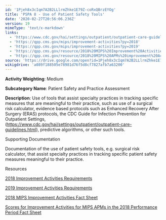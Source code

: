 ```yaml
---
id: '1Pjeh8x3cIqm7A2B2LLlrmZhke1E79Z-coRxQBrzEYOg'
title: 'PSPA 8 - Use of Patient Safety Tools'
date: '2020-02-27T20:56:06.236Z'
version: 19
mimeType: 'text/x-markdown'
links:
  - 'https://www.cdc.gov/hai/settings/outpatient/outpatient-care-guidelines.html'
  - 'https://qpp.cms.gov/mips/improvement-activities?py=2018'
  - 'https://qpp.cms.gov/mips/improvement-activities?py=2019'
  - 'https://qpp.cms.gov/resource/2018%20MIPS%20Improvement%20Activities%20Fact%20Sheet'
  - 'https://qpp.cms.gov/resource/2018%20MIPS%20APMs%20improvement%20Activities%20scores%20fact%20sheet'
source: 'https://drive.google.com/open?id=1Pjeh8x3cIqm7A2B2LLlrmZhke1E79Z-coRxQBrzEYOg'
wikigdrive: 'a089f188505e78981d76f5d8cf7827afb7a63200'
---
```

**Activity Weighting**: Medium

**Subcategory Name**: Patient Safety and Practice Assessment

**Description**: Use of tools that assist specialty practices in tracking specific measures that are meaningful to their practice, such as use of a surgical risk calculator, evidence based protocols such as Enhanced Recovery After Surgery (ERAS) protocols, the CDC Guide for Infection Prevention for Outpatient Settings, (https://www.cdc.gov/hai/settings/outpatient/outpatient-care-guidelines.html), predictive algorithms, or other such tools.

Supporting Documentation

Documentation of the use of patient safety tools, e.g. surgical risk calculator, that assist specialty practices in tracking specific patient safety measures meaningful to their practice.

Resources

[2018 Improvement Activities Requirements](https://qpp.cms.gov/mips/improvement-activities?py=2018)

[2019 Improvement Activities Requirements](https://qpp.cms.gov/mips/improvement-activities?py=2019)

[2018 MIPS Improvement Activities Fact Sheet](https://qpp.cms.gov/resource/2018%20MIPS%20Improvement%20Activities%20Fact%20Sheet)

[Scores for Improvement Activities for MIPS APMs in the 2018 Performance Period Fact Sheet](https://qpp.cms.gov/resource/2018%20MIPS%20APMs%20improvement%20Activities%20scores%20fact%20sheet)
